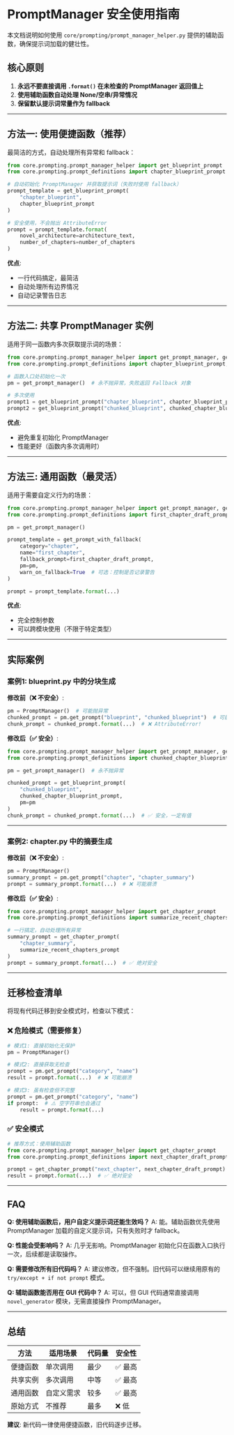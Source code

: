 # PromptManager 安全使用指南

本文档说明如何使用 `core/prompting/prompt_manager_helper.py` 提供的辅助函数，确保提示词加载的健壮性。

## 核心原则

1. **永远不要直接调用 `.format()` 在未检查的 PromptManager 返回值上**
2. **使用辅助函数自动处理 None/空串/异常情况**
3. **保留默认提示词常量作为 fallback**

---

## 方法一: 使用便捷函数（推荐）

最简洁的方式，自动处理所有异常和 fallback：

```python
from core.prompting.prompt_manager_helper import get_blueprint_prompt
from core.prompting.prompt_definitions import chapter_blueprint_prompt

# 自动初始化 PromptManager 并获取提示词（失败时使用 fallback）
prompt_template = get_blueprint_prompt(
    "chapter_blueprint",
    chapter_blueprint_prompt
)

# 安全使用，不会抛出 AttributeError
prompt = prompt_template.format(
    novel_architecture=architecture_text,
    number_of_chapters=number_of_chapters
)
```

**优点**:
- 一行代码搞定，最简洁
- 自动处理所有边界情况
- 自动记录警告日志

---

## 方法二: 共享 PromptManager 实例

适用于同一函数内多次获取提示词的场景：

```python
from core.prompting.prompt_manager_helper import get_prompt_manager, get_blueprint_prompt
from core.prompting.prompt_definitions import chapter_blueprint_prompt, chunked_chapter_blueprint_prompt

# 函数入口处初始化一次
pm = get_prompt_manager()  # 永不抛异常，失败返回 Fallback 对象

# 多次使用
prompt1 = get_blueprint_prompt("chapter_blueprint", chapter_blueprint_prompt, pm=pm)
prompt2 = get_blueprint_prompt("chunked_blueprint", chunked_chapter_blueprint_prompt, pm=pm)
```

**优点**:
- 避免重复初始化 PromptManager
- 性能更好（函数内多次调用时）

---

## 方法三: 通用函数（最灵活）

适用于需要自定义行为的场景：

```python
from core.prompting.prompt_manager_helper import get_prompt_manager, get_prompt_with_fallback
from core.prompting.prompt_definitions import first_chapter_draft_prompt

pm = get_prompt_manager()

prompt_template = get_prompt_with_fallback(
    category="chapter",
    name="first_chapter",
    fallback_prompt=first_chapter_draft_prompt,
    pm=pm,
    warn_on_fallback=True  # 可选：控制是否记录警告
)

prompt = prompt_template.format(...)
```

**优点**:
- 完全控制参数
- 可以跨模块使用（不限于特定类型）

---

## 实际案例

### 案例1: blueprint.py 中的分块生成

**修改前（❌ 不安全）**:
```python
pm = PromptManager()  # 可能抛异常
chunked_prompt = pm.get_prompt("blueprint", "chunked_blueprint")  # 可能返回 None
chunk_prompt = chunked_prompt.format(...)  # ❌ AttributeError!
```

**修改后（✅ 安全）**:
```python
from core.prompting.prompt_manager_helper import get_prompt_manager, get_blueprint_prompt
from core.prompting.prompt_definitions import chunked_chapter_blueprint_prompt

pm = get_prompt_manager()  # 永不抛异常

chunked_prompt = get_blueprint_prompt(
    "chunked_blueprint",
    chunked_chapter_blueprint_prompt,
    pm=pm
)
chunk_prompt = chunked_prompt.format(...)  # ✅ 安全，一定有值
```

---

### 案例2: chapter.py 中的摘要生成

**修改前（❌ 不安全）**:
```python
pm = PromptManager()
summary_prompt = pm.get_prompt("chapter", "chapter_summary")
prompt = summary_prompt.format(...)  # ❌ 可能崩溃
```

**修改后（✅ 安全）**:
```python
from core.prompting.prompt_manager_helper import get_chapter_prompt
from core.prompting.prompt_definitions import summarize_recent_chapters_prompt

# 一行搞定，自动处理所有异常
summary_prompt = get_chapter_prompt(
    "chapter_summary",
    summarize_recent_chapters_prompt
)
prompt = summary_prompt.format(...)  # ✅ 绝对安全
```

---

## 迁移检查清单

将现有代码迁移到安全模式时，检查以下模式：

### ❌ 危险模式（需要修复）

```python
# 模式1: 直接初始化无保护
pm = PromptManager()

# 模式2: 直接获取无检查
prompt = pm.get_prompt("category", "name")
result = prompt.format(...)  # ❌ 可能崩溃

# 模式3: 虽有检查但不完整
prompt = pm.get_prompt("category", "name")
if prompt:  # ⚠️ 空字符串也会通过
    result = prompt.format(...)
```

### ✅ 安全模式

```python
# 推荐方式：使用辅助函数
from core.prompting.prompt_manager_helper import get_chapter_prompt
from core.prompting.prompt_definitions import next_chapter_draft_prompt

prompt = get_chapter_prompt("next_chapter", next_chapter_draft_prompt)
result = prompt.format(...)  # ✅ 绝对安全
```

---

## FAQ

**Q: 使用辅助函数后，用户自定义提示词还能生效吗？**
A: 能。辅助函数优先使用 PromptManager 加载的自定义提示词，只有失败时才 fallback。

**Q: 性能会受影响吗？**
A: 几乎无影响。PromptManager 初始化只在函数入口执行一次，后续都是读取操作。

**Q: 需要修改所有旧代码吗？**
A: 建议修改，但不强制。旧代码可以继续用原有的 `try/except + if not prompt` 模式。

**Q: 辅助函数能否用在 GUI 代码中？**
A: 可以，但 GUI 代码通常直接调用 `novel_generator` 模块，无需直接操作 PromptManager。

---

## 总结

| 方法 | 适用场景 | 代码量 | 安全性 |
|------|---------|--------|--------|
| 便捷函数 | 单次调用 | 最少 | ✅ 最高 |
| 共享实例 | 多次调用 | 中等 | ✅ 最高 |
| 通用函数 | 自定义需求 | 较多 | ✅ 最高 |
| 原始方式 | 不推荐 | 最多 | ❌ 低 |

**建议**: 新代码一律使用便捷函数，旧代码逐步迁移。



